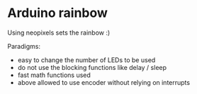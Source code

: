 # Arduino rainbow

Using neopixels sets the rainbow :)

Paradigms:
- easy to change the number of LEDs to be used
- do not use the blocking functions like delay / sleep
- fast math functions used 
- above allowed to use encoder without relying on interrupts
